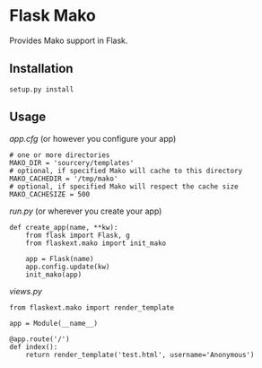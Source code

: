 Flask Mako
==========

Provides Mako support in Flask.

Installation
------------
    setup.py install
    
    

Usage
-----

*app.cfg* (or however you configure your app)

    # one or more directories
    MAKO_DIR = 'sourcery/templates'
    # optional, if specified Mako will cache to this directory
    MAKO_CACHEDIR = '/tmp/mako'
    # optional, if specified Mako will respect the cache size
    MAKO_CACHESIZE = 500


*run.py* (or wherever you create your app)
    
    def create_app(name, **kw):
        from flask import Flask, g
        from flaskext.mako import init_mako
        
        app = Flask(name)
        app.config.update(kw)
        init_mako(app)

*views.py*

    from flaskext.mako import render_template
    
    app = Module(__name__)

    @app.route('/')
    def index():
        return render_template('test.html', username='Anonymous')

        
